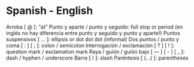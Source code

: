 # Spanish - English

Arroba [ @ ]: “at”
Punto y aparte / punto y seguido: full stop or period (en inglés no hay diferencia entre punto y seguido y punto y aparte!)
Puntos suspensivos [ … ]: ellipsis or dot dot dot (informal)
Dos puntos / punto y coma [ : ] [ ; ]: colon / semicolon
Interrogación / exclamación [ ? ] [ ! ]: question mark / exclamation mark
Raya / guión / guión bajo [ — ] [ - ] [ _ ]: dash / hyphen / underscore
Barra [ / ]: slash
Paréntesis [ (...) ]: parentheses
